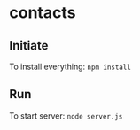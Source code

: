 # contacts

## Initiate

To install everything: `npm install`

## Run

To start server: `node server.js`
